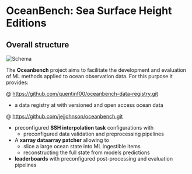 # OceanBench: Sea Surface Height Editions
## Overall structure

![Schema](Oceanbench.png)

The **Oceanbench** project aims to facilitate the development and evaluation of ML methods applied to ocean observation data.
For this purpose it provides:

@ https://github.com/quentinf00/oceanbench-data-registry.git
- a data registry at  with versioned and open access ocean data

@ https://github.com/jejjohnson/oceanbench.git
- preconfigured **SSH interpolation task** configurations with
  - preconfigured data validation and preprocessing pipelines
- A **xarray dataarray patcher** allowing to
  - slice a large ocean state into ML ingestible items
  - reconstructing the full state from models predictions
- **leaderboards** with preconfigured post-processing and evaluation pipelines
